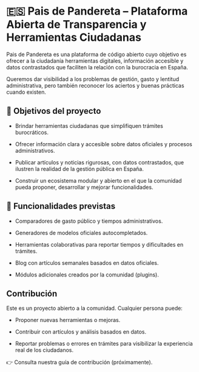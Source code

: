 # 🇪🇸 Pais de Pandereta – Plataforma Abierta de Transparencia y Herramientas Ciudadanas

Pais de Pandereta es una plataforma de código abierto cuyo objetivo es ofrecer a la ciudadanía herramientas digitales, información accesible y datos contrastados que faciliten la relación con la burocracia en España.

Queremos dar visibilidad a los problemas de gestión, gasto y lentitud administrativa, pero también reconocer los aciertos y buenas prácticas cuando existen.

## 🚀 Objetivos del proyecto

- Brindar herramientas ciudadanas que simplifiquen trámites burocráticos.

- Ofrecer información clara y accesible sobre datos oficiales y procesos administrativos.

- Publicar artículos y noticias rigurosas, con datos contrastados, que ilustren la realidad de la gestión pública en España.

- Construir un ecosistema modular y abierto en el que la comunidad pueda proponer, desarrollar y mejorar funcionalidades.

## 🔧 Funcionalidades previstas

- Comparadores de gasto público y tiempos administrativos.

- Generadores de modelos oficiales autocompletados.

- Herramientas colaborativas para reportar tiempos y dificultades en trámites.

- Blog con artículos semanales basados en datos oficiales.

- Módulos adicionales creados por la comunidad (plugins).

## Contribución

Este es un proyecto abierto a la comunidad.
Cualquier persona puede:

- Proponer nuevas herramientas o mejoras.

- Contribuir con artículos y análisis basados en datos.

- Reportar problemas o errores en trámites para visibilizar la experiencia real de los ciudadanos.

👉 Consulta nuestra guía de contribución (próximamente).
